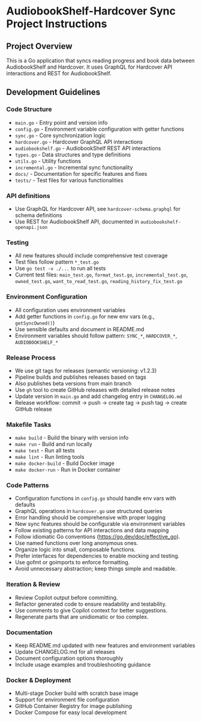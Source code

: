 # AudiobookShelf-Hardcover Sync Project Instructions

## Project Overview
This is a Go application that syncs reading progress and book data between AudiobookShelf and Hardcover. It uses GraphQL for Hardcover API interactions and REST for AudiobookShelf.

## Development Guidelines

### Code Structure
- `main.go` - Entry point and version info
- `config.go` - Environment variable configuration with getter functions
- `sync.go` - Core synchronization logic
- `hardcover.go` - Hardcover GraphQL API interactions
- `audiobookshelf.go` - AudiobookShelf REST API interactions
- `types.go` - Data structures and type definitions
- `utils.go` - Utility functions
- `incremental.go` - Incremental sync functionality
- `docs/` - Documentation for specific features and fixes
- `tests/` - Test files for various functionalities

### API definitions

- Use GraphQL for Hardcover API, see `hardcover-schema.graphql` for schema definitions
- Use REST for AudiobookShelf API, documented in `audiobookshelf-openapi.json`

### Testing
- All new features should include comprehensive test coverage
- Test files follow pattern `*_test.go`
- Use `go test -v ./...` to run all tests
- Current test files: `main_test.go`, `format_test.go`, `incremental_test.go`, `owned_test.go`, `want_to_read_test.go`, `reading_history_fix_test.go`

### Environment Configuration
- All configuration uses environment variables
- Add getter functions in `config.go` for new env vars (e.g., `getSyncOwned()`)
- Use sensible defaults and document in README.md
- Environment variables should follow pattern: `SYNC_*`, `HARDCOVER_*`, `AUDIOBOOKSHELF_*`

### Release Process
- We use git tags for releases (semantic versioning: v1.2.3)
- Pipeline builds and publishes releases based on tags
- Also publishes beta versions from main branch
- Use `gh` tool to create GitHub releases with detailed release notes
- Update version in `main.go` and add changelog entry in `CHANGELOG.md`
- Release workflow: commit → push → create tag → push tag → create GitHub release

### Makefile Tasks
- `make build` - Build the binary with version info
- `make run` - Build and run locally  
- `make test` - Run all tests
- `make lint` - Run linting tools
- `make docker-build` - Build Docker image
- `make docker-run` - Run in Docker container

### Code Patterns
- Configuration functions in `config.go` should handle env vars with defaults
- GraphQL operations in `hardcover.go` use structured queries
- Error handling should be comprehensive with proper logging
- New sync features should be configurable via environment variables
- Follow existing patterns for API interactions and data mapping
- Follow idiomatic Go conventions (https://go.dev/doc/effective_go).
- Use named functions over long anonymous ones.
- Organize logic into small, composable functions.
- Prefer interfaces for dependencies to enable mocking and testing.
- Use gofmt or goimports to enforce formatting.
- Avoid unnecessary abstraction; keep things simple and readable.

### Iteration & Review

- Review Copilot output before committing.
- Refactor generated code to ensure readability and testability.
- Use comments to give Copilot context for better suggestions.
- Regenerate parts that are unidiomatic or too complex.

### Documentation
- Keep README.md updated with new features and environment variables
- Update CHANGELOG.md for all releases
- Document configuration options thoroughly
- Include usage examples and troubleshooting guidance

### Docker & Deployment
- Multi-stage Docker build with scratch base image
- Support for environment file configuration
- GitHub Container Registry for image publishing
- Docker Compose for easy local development